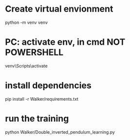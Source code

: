 # Create virtual envionment
python -m venv venv

# PC: activate env, in cmd NOT POWERSHELL
venv\Scripts\activate

# install dependencies
pip install -r Walker/requirements.txt

# run the training
python Walker/Double_inverted_pendulum_learning.py